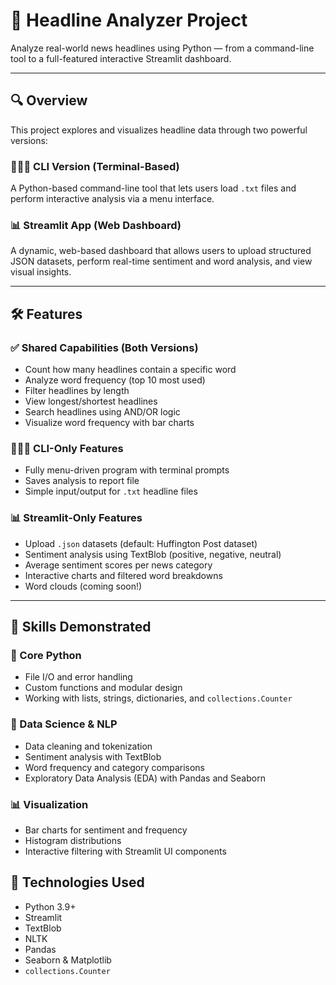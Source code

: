 # 📰 Headline Analyzer Project

Analyze real-world news headlines using Python — from a command-line tool to a full-featured interactive Streamlit dashboard.

---

## 🔍 Overview

This project explores and visualizes headline data through two powerful versions:

### 🧑🏽‍💻 CLI Version (Terminal-Based)
A Python-based command-line tool that lets users load `.txt` files and perform interactive analysis via a menu interface. 

### 📊 Streamlit App (Web Dashboard)
A dynamic, web-based dashboard that allows users to upload structured JSON datasets, perform real-time sentiment and word analysis, and view visual insights. 

---

## 🛠️ Features

### ✅ Shared Capabilities (Both Versions)
- Count how many headlines contain a specific word
- Analyze word frequency (top 10 most used)
- Filter headlines by length
- View longest/shortest headlines
- Search headlines using AND/OR logic
- Visualize word frequency with bar charts

### 🧑🏽‍💻 CLI-Only Features
- Fully menu-driven program with terminal prompts
- Saves analysis to report file
- Simple input/output for `.txt` headline files

### 📊 Streamlit-Only Features
- Upload `.json` datasets (default: Huffington Post dataset)
- Sentiment analysis using TextBlob (positive, negative, neutral)
- Average sentiment scores per news category
- Interactive charts and filtered word breakdowns
- Word clouds (coming soon!)

---

## 🧠 Skills Demonstrated

### 🐍 Core Python
- File I/O and error handling
- Custom functions and modular design
- Working with lists, strings, dictionaries, and `collections.Counter`

### 🧪 Data Science & NLP
- Data cleaning and tokenization
- Sentiment analysis with TextBlob
- Word frequency and category comparisons
- Exploratory Data Analysis (EDA) with Pandas and Seaborn

### 📊 Visualization
- Bar charts for sentiment and frequency
- Histogram distributions
- Interactive filtering with Streamlit UI components

## 🧪 Technologies Used

- Python 3.9+
- Streamlit
- TextBlob
- NLTK
- Pandas
- Seaborn & Matplotlib
- `collections.Counter`

